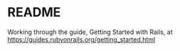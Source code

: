 # README

Working through the guide, Getting Started with Rails, at https://guides.rubyonrails.org/getting_started.html
